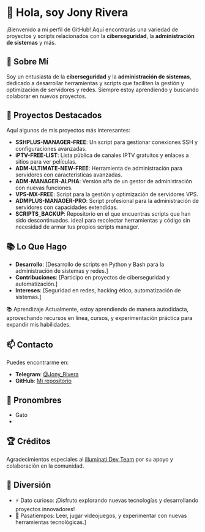 # 👋 Hola, soy Jony Rivera

¡Bienvenido a mi perfil de GitHub! Aquí encontrarás una variedad de proyectos y scripts relacionados con la **ciberseguridad**, la **administración de sistemas** y más.

## 🌟 Sobre Mí
Soy un entusiasta de la **ciberseguridad** y la **administración de sistemas**, dedicado a desarrollar herramientas y scripts que faciliten la gestión y optimización de servidores y redes. Siempre estoy aprendiendo y buscando colaborar en nuevos proyectos.

## 🚀 Proyectos Destacados

Aquí algunos de mis proyectos más interesantes:
- **SSHPLUS-MANAGER-FREE**: Un script para gestionar conexiones SSH y configuraciones avanzadas.
- **iPTV-FREE-LIST**: Lista pública de canales IPTV gratuitos y enlaces a sitios para ver películas.
- **ADM-ULTIMATE-NEW-FREE**: Herramienta de administración para servidores con características avanzadas.
- **ADM-MANAGER-ALPHA**: Versión alfa de un gestor de administración con nuevas funciones.
- **VPS-MX-FREE**: Script para la gestión y optimización de servidores VPS.
- **ADMPLUS-MANAGER-PRO**: Script profesional para la administración de servidores con capacidades extendidas.
- **SCRIPTS_BACKUP**: Repositorio en el que encuentras scripts que han sido descontinuados. ideal para recolectar herramientas y código sin necesidad de armar tus propios scripts manager.

## 📚 Lo Que Hago

- **Desarrollo**: [Desarrollo de scripts en Python y Bash para la administración de sistemas y redes.]
- **Contribuciones**: [Participo en proyectos de ciberseguridad y automatización.]
- **Intereses**: [Seguridad en redes, hacking ético, automatización de sistemas.]

📚 Aprendizaje
Actualmente, estoy aprendiendo de manera autodidacta, aprovechando recursos en línea, cursos, y experimentación práctica para expandir mis habilidades.

## 📫 Contacto

Puedes encontrarme en:
- **Telegram**: [@Jony_Rivera](https://t.me/Jony_Rivera)
- **GitHub**: [Mi repositorio](https://github.com/AAAAAEXQOSyIpN2JZ0ehUQ)

## 🌈 Pronombres

- Gato
- 
## 🏆 Créditos

Agradecimientos especiales al [illuminati Dev Team](https://t.me/AAAAAEXQOSyIpN2JZ0ehUQ) por su apoyo y colaboración en la comunidad.

## 🎉 Diversión

- ⚡ Dato curioso: ¡Disfruto explorando nuevas tecnologías y desarrollando proyectos innovadores!
- 🎨 Pasatiempos: Leer, jugar videojuegos, y experimentar con nuevas herramientas tecnológicas.]

<!---
Tu repositorio es ✨ especial ✨ porque su `README.md` (este archivo) aparece en tu perfil de GitHub.
Puedes hacer clic en el enlace de vista previa para ver los cambios.
--->
